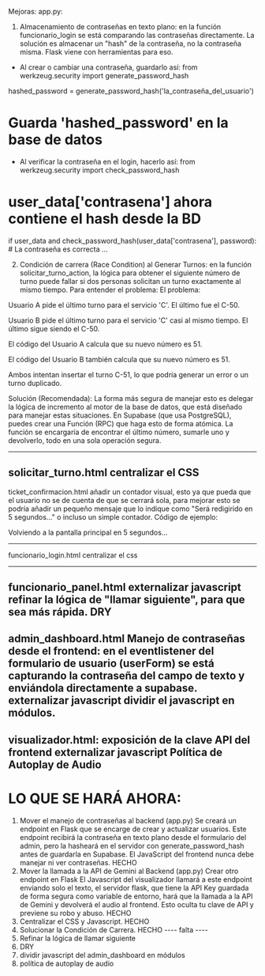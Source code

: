 Mejoras:
app.py:
1. Almacenamiento de contraseñas en texto plano: en la función funcionario_login se está comparando las contraseñas directamente. La solución es almacenar un "hash" de la contraseña, no la contraseña misma. Flask viene con herramientas para eso.
- Al crear o cambiar una contraseña, guardarlo así:
from werkzeug.security import generate_password_hash

hashed_password = generate_password_hash('la_contraseña_del_usuario')
# Guarda 'hashed_password' en la base de datos

- Al verificar la contraseña en el login, hacerlo así:
from werkzeug.security import check_password_hash

# user_data['contrasena'] ahora contiene el hash desde la BD
if user_data and check_password_hash(user_data['contrasena'], password):
    # La contraseña es correcta
    ...

2. Condición de carrera (Race Condition) al Generar Turnos: en la función solicitar_turno_action, la lógica para obtener el siguiente número de turno puede fallar si dos personas solicitan un turno exactamente al mismo tiempo.
Para entender el problema:
El problema:

Usuario A pide el último turno para el servicio 'C'. El último fue el C-50.

Usuario B pide el último turno para el servicio 'C' casi al mismo tiempo. El último sigue siendo el C-50.

El código del Usuario A calcula que su nuevo número es 51.

El código del Usuario B también calcula que su nuevo número es 51.

Ambos intentan insertar el turno C-51, lo que podría generar un error o un turno duplicado.

Solución (Recomendada): La forma más segura de manejar esto es delegar la lógica de incremento al motor de la base de datos, que está diseñado para manejar estas situaciones. En Supabase (que usa PostgreSQL), puedes crear una Función (RPC) que haga esto de forma atómica. La función se encargaría de encontrar el último número, sumarle uno y devolverlo, todo en una sola operación segura.

----------------------------------------------------------
solicitar_turno.html
centralizar el CSS
-----------------------
ticket_confirmacion.html
añadir un contador visual, esto ya que pueda que el usuario no se de cuenta de que se cerrará sola, para mejorar esto se podría añadir un pequeño mensaje que lo indique como "Será redigirido en 5 segundos..." o incluso un simple contador. Código de ejemplo:
<p id="countdown" class="mt-4 text-gray-400">
    Volviendo a la pantalla principal en 5 segundos...
</p>

<script>
    let seconds = 5;
    const countdownElement = document.getElementById('countdown');

    const timer = setInterval(function() {
        seconds--;
        if (countdownElement) {
            countdownElement.textContent = `Volviendo a la pantalla principal en ${seconds} segundos...`;
        }
        if (seconds <= 0) {
            clearInterval(timer);
            window.location.href = "{{ url_for('solicitar_turno_ui') }}";
        }
    }, 1000); // Se ejecuta cada segundo

    // También, para mantener el redireccionamiento original por si JS falla
    setTimeout(function() {
         window.location.href = "{{ url_for('solicitar_turno_ui') }}";
    }, 5500);
</script>

--------------------------------------------
funcionario_login.html
centralizar el css

--------------------------------
funcionario_panel.html
externalizar javascript
refinar la lógica de "llamar siguiente", para que sea más rápida.
DRY
------------------------------------
admin_dashboard.html
Manejo de contraseñas desde el frontend: en el eventlistener del formulario de usuario (userForm) se está capturando la contraseña del campo de texto y enviándola directamente a supabase.
externalizar javascript
dividir el javascript en módulos.
---------------------------------------
visualizador.html:
exposición de la clave API del frontend
externalizar javascript
Política de Autoplay de Audio
------------------------------------------


# LO QUE SE HARÁ AHORA:
1. Mover el manejo de contraseñas al backend (app.py)
Se creará un endpoint en Flask que se encarge de crear y actualizar usuarios.
Este endpoint recibirá la contraseña en texto plano desde el formulario del admin, pero la hasheará en el servidor con generate_password_hash antes de guardarla en Supabase. El JavaScript del frontend nunca debe manejar ni ver contraseñas. HECHO
2. Mover la llamada a la API de Gemini al Backend (app.py)
Crear otro endpoint en Flask
El Javascript del visualizador llamará a este endpoint enviando solo el texto, el servidor flask, que tiene la API Key guardada de forma segura como variable de entorno, hará que la llamada a la API de Gemini y devolverá el audio al frontend. Esto oculta tu clave de API y previene su robo y abuso. HECHO
3. Centralizar el CSS y Javascript. HECHO
4. Solucionar la Condición de Carrera. HECHO
---- falta ----
5. Refinar la lógica de llamar siguiente
6. DRY
7. dividir javascript del admin_dashboard en módulos
8. política de autoplay de audio